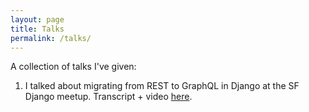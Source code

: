 ```yaml
---
layout: page
title: Talks
permalink: /talks/
---
```


A collection of talks I've given:

1. I talked about migrating from REST to GraphQL in Django at the SF Django meetup. Transcript + video [here](https://yeti.co/blog/migrating-from-rest-to-graphql-in-django/).
